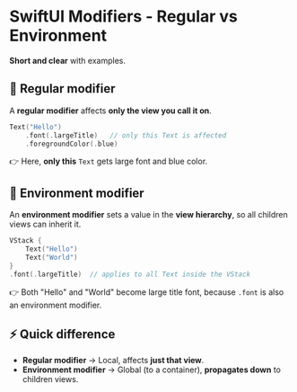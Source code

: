 # SwiftUI Modifiers - Regular vs Environment

**Short and clear** with examples.

## 🔹 Regular modifier
A **regular modifier** affects **only the view you call it on**.

```swift
Text("Hello")
    .font(.largeTitle)   // only this Text is affected
    .foregroundColor(.blue)
```

👉 Here, **only this** `Text` gets large font and blue color.

## 🔹 Environment modifier
An **environment modifier** sets a value in the **view hierarchy**, so all children views can inherit it.

```swift
VStack {
    Text("Hello")
    Text("World")
}
.font(.largeTitle)  // applies to all Text inside the VStack
```

👉 Both "Hello" and "World" become large title font, because `.font` is also an environment modifier.

## ⚡ Quick difference
* **Regular modifier** → Local, affects **just that view**.
* **Environment modifier** → Global (to a container), **propagates down** to children views.

